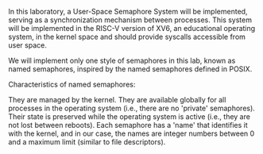 In this laboratory, a User-Space Semaphore System will be implemented, serving as a synchronization mechanism between processes. This system will be implemented in the RISC-V version of XV6, an educational operating system, in the kernel space and should provide syscalls accessible from user space.

We will implement only one style of semaphores in this lab, known as named semaphores, inspired by the named semaphores defined in POSIX.

Characteristics of named semaphores:

They are managed by the kernel.
They are available globally for all processes in the operating system (i.e., there are no 'private' semaphores).
Their state is preserved while the operating system is active (i.e., they are not lost between reboots).
Each semaphore has a 'name' that identifies it with the kernel, and in our case, the names are integer numbers between 0 and a maximum limit (similar to file descriptors).